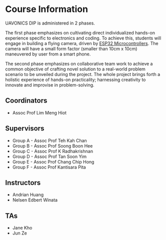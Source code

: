 # Course Information
UAVONICS DIP is administered in 2 phases. 

The first phase emphasizes on cultivating direct individualized hands-on experience specific to electronics and coding. To achieve this, students will engage in building a flying camera, driven by <a href="https://www.espressif.com/en/products/socs/esp32">ESP32 Microcontrollers</a>. The camera will have a small form factor (smaller than 10cm x 10cm) maneuvered by user from a smart phone. 

The second phase emphasizes on collaborative team work to achieve a common objective of crafting novel solution to a real-world problem scenario to be unveiled during the project. The whole project brings forth a holistic experience of hands-on practicality; harnessing creativity to innovate and improvise in problem-solving.


## Coordinators
- Assoc Prof Lim Meng Hiot

## Supervisors
- Group A - Assoc Prof Teh Kah Chan
- Group B - Assoc Prof Soong Boon Hee
- Group C - Assoc Prof K Radhakrishnan
- Group D - Assoc Prof Tan Soon Yim
- Group E - Assoc Prof Chang Chip Hong
- Group F - Assoc Prof Kantisara Pita

## Instructors
- Andrian Huang
- Nelsen Edbert Winata

## TAs
- Jane Kho
- Jun Ze